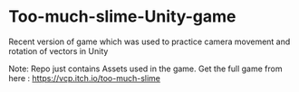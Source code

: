 # Too-much-slime-Unity-game

Recent version of game which was used to practice camera movement and rotation of vectors in Unity

Note: Repo just contains Assets used in the game. Get the full game from here : https://vcp.itch.io/too-much-slime
